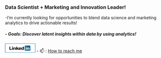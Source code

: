### Data Scientist + Marketing and Innovation Leader!  

-I’m currently looking for opportunities to blend data science and marketing analytics to drive actionable results!
<h5>- Goals: Discover latent insights within data by using analytics!</h5>

<a href="https://www.linkedin.com/in/rgpihlstrom/">
         <img alt="Qries" src="https://github.com/rgpihlstrom/rgpihlstrom/blob/main/linkedinbannerpg1.png"
         width=100" height="30"></a>
 - 📫 : <a href = "mailto:rgpihlstrom@yahoo.com">How to reach me</a>
